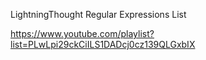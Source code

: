 LightningThought Regular Expressions List

https://www.youtube.com/playlist?list=PLwLpi29ckCiILS1DADcj0cz139QLGxbIX
